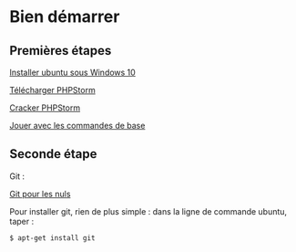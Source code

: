 # Bien démarrer

## Premières étapes
[Installer ubuntu sous Windows 10](https://www.nextinpact.com/news/99572-bash-ubuntu-sous-windows-10-comment-installer.htm)

[Télécharger PHPStorm](https://www.jetbrains.com/phpstorm/)

[Cracker PHPStorm](http://idea.liyang.io/)

[Jouer avec les commandes de base](https://doc.ubuntu-fr.org/tutoriel/console_commandes_de_base)

## Seconde étape

Git :

[Git pour les nuls](https://openclassrooms.com/courses/gerez-vos-codes-source-avec-git)


Pour installer git, rien de plus simple : dans la ligne de commande ubuntu, taper : 
```bash
$ apt-get install git
```
